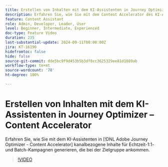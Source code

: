 ```yaml
---
title: Erstellen von Inhalten mit dem KI-Assistenten in Journey Optimizer – Content Accelerator
description: Erfahren Sie, wie Sie mit dem Content Accelerator des KI-Assistenten in Journey Optimizer kanalbezogene Inhalte für Echtzeit-1:1- und Batch-Kampagnen generieren, die bei der Zielgruppe ankommen.
feature: Content Assistant
role: Admin, Developer, Leader, User
level: Beginner, Intermediate, Experienced
doc-type: Feature Video
duration: 235
last-substantial-update: 2024-09-11T00:00:00Z
jira: KT-16190
hidefromtoc: false
hide: false
source-git-commit: dde5bc9f9d453b5b3df8cc3625329ee81d1889ab
workflow-type: tm+mt
source-wordcount: '78'
ht-degree: 100%

---
```



# Erstellen von Inhalten mit dem KI-Assistenten in Journey Optimizer – Content Accelerator

Erfahren Sie, wie Sie mit dem KI-Assistenten in [!DNL Adobe Journey Optimizer - Content Accelerator] kanalbezogene Inhalte für Echtzeit-1:1- und Batch-Kampagnen generieren, die bei der Zielgruppe ankommen.

>[!VIDEO](https://video.tv.adobe.com/v/3433552/?learn=on)
